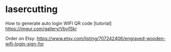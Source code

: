 # lasercutting

How to generate auto login WIFI QR code [tutorial]
https://imgur.com/gallery/VbyfSkr

Order on Etsy:
https://www.etsy.com/listing/707242406/engraved-wooden-wifi-login-sign-for

